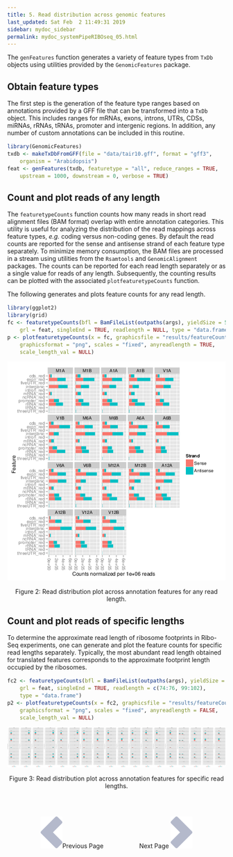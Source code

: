 ```yaml
---
title: 5. Read distribution across genomic features
last_updated: Sat Feb  2 11:49:31 2019
sidebar: mydoc_sidebar
permalink: mydoc_systemPipeRIBOseq_05.html
---
```


The `genFeatures` function generates a variety of feature types from
`TxDb` objects using utilities provided by the `GenomicFeatures` package. 

## Obtain feature types

The first step is the generation of the feature type ranges based on
annotations provided by a GFF file that can be transformed into a
`TxDb` object. This includes ranges for mRNAs, exons, introns, UTRs,
CDSs, miRNAs, rRNAs, tRNAs, promoter and intergenic regions. In addition, any
number of custom annotations can be included in this routine.


```r
library(GenomicFeatures)
txdb <- makeTxDbFromGFF(file = "data/tair10.gff", format = "gff3", 
    organism = "Arabidopsis")
feat <- genFeatures(txdb, featuretype = "all", reduce_ranges = TRUE, 
    upstream = 1000, downstream = 0, verbose = TRUE)
```

## Count and plot reads of any length

The `featuretypeCounts` function counts how many reads in short read
alignment files (BAM format) overlap with entire annotation categories. This
utility is useful for analyzing the distribution of the read mappings across
feature types, _e.g._ coding versus non-coding genes. By default the
read counts are reported for the sense and antisense strand of each feature
type separately. To minimize memory consumption, the BAM files are processed in
a stream using utilities from the `Rsamtools` and
`GenomicAlignment` packages.  The counts can be reported for each read
length separately or as a single value for reads of any length.  Subsequently,
the counting results can be plotted with the associated
`plotfeaturetypeCounts` function.

The following generates and plots feature counts for any read length.


```r
library(ggplot2)
library(grid)
fc <- featuretypeCounts(bfl = BamFileList(outpaths(args), yieldSize = 50000), 
    grl = feat, singleEnd = TRUE, readlength = NULL, type = "data.frame")
p <- plotfeaturetypeCounts(x = fc, graphicsfile = "results/featureCounts.png", 
    graphicsformat = "png", scales = "fixed", anyreadlength = TRUE, 
    scale_length_val = NULL)
```

![](./pages/mydoc/systemPipeRIBOseq_files/featureCounts.png)
<div align="center">Figure 2: Read distribution plot across annotation features for any read length.</div>

## Count and plot reads of specific lengths

To determine the approximate read length of ribosome footprints in Ribo-Seq experiments, one can generate and plot the feature counts for specific read lengths separately. Typically, the most abundant read length obtained for translated features corresponds to the approximate footprint length occupied by the ribosomes.


```r
fc2 <- featuretypeCounts(bfl = BamFileList(outpaths(args), yieldSize = 50000), 
    grl = feat, singleEnd = TRUE, readlength = c(74:76, 99:102), 
    type = "data.frame")
p2 <- plotfeaturetypeCounts(x = fc2, graphicsfile = "results/featureCounts2.png", 
    graphicsformat = "png", scales = "fixed", anyreadlength = FALSE, 
    scale_length_val = NULL)
```

![](./pages/mydoc/systemPipeRIBOseq_files/featureCounts2.png)
<div align="center">Figure 3: Read distribution plot across annotation features for specific read lengths.</div>

<br><br><center><a href="mydoc_systemPipeRIBOseq_04.html"><img src="images/left_arrow.png" alt="Previous page."></a>Previous Page &nbsp; &nbsp; &nbsp; &nbsp; &nbsp; &nbsp; &nbsp; &nbsp; &nbsp; &nbsp; Next Page
<a href="mydoc_systemPipeRIBOseq_06.html"><img src="images/right_arrow.png" alt="Next page."></a></center>
